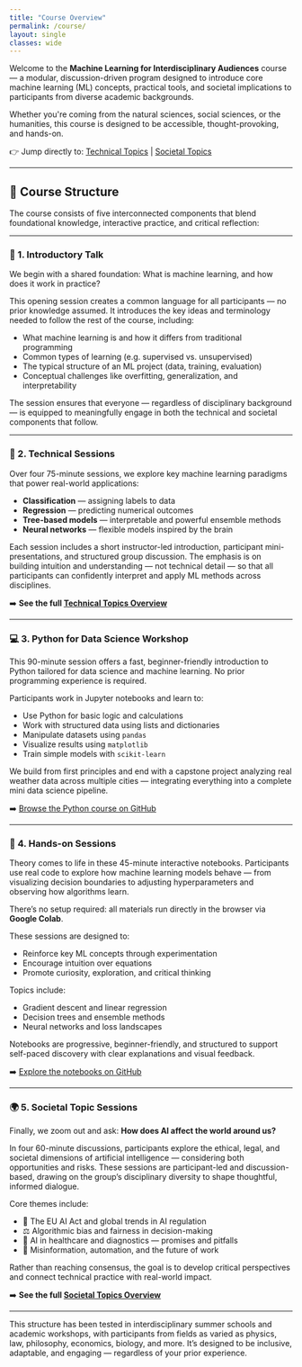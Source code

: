 ```yaml
---
title: "Course Overview"
permalink: /course/
layout: single
classes: wide
---
```


Welcome to the **Machine Learning for Interdisciplinary Audiences** course — a modular, discussion-driven program designed to introduce core machine learning (ML) concepts, practical tools, and societal implications to participants from diverse academic backgrounds.

Whether you're coming from the natural sciences, social sciences, or the humanities, this course is designed to be accessible, thought-provoking, and hands-on.

👉 Jump directly to:
[Technical Topics](/course/technical/) | [Societal Topics](/course/societal/)

---

## 🧭 Course Structure

The course consists of five interconnected components that blend foundational knowledge, interactive practice, and critical reflection:

---

### 📣 1. Introductory Talk

We begin with a shared foundation: What is machine learning, and how does it work in practice?

This opening session creates a common language for all participants — no prior knowledge assumed. It introduces the key ideas and terminology needed to follow the rest of the course, including:

- What machine learning is and how it differs from traditional programming
- Common types of learning (e.g. supervised vs. unsupervised)
- The typical structure of an ML project (data, training, evaluation)
- Conceptual challenges like overfitting, generalization, and interpretability

The session ensures that everyone — regardless of disciplinary background — is equipped to meaningfully engage in both the technical and societal components that follow.

---

### 🧠 2. Technical Sessions

Over four 75-minute sessions, we explore key machine learning paradigms that power real-world applications:

- **Classification** — assigning labels to data
- **Regression** — predicting numerical outcomes
- **Tree-based models** — interpretable and powerful ensemble methods
- **Neural networks** — flexible models inspired by the brain

Each session includes a short instructor-led introduction, participant mini-presentations, and structured group discussion. The emphasis is on building intuition and understanding — not technical detail — so that all participants can confidently interpret and apply ML methods across disciplines.

➡️ **See the full [Technical Topics Overview](/course/technical/)**

---

### 💻 3. Python for Data Science Workshop

This 90-minute session offers a fast, beginner-friendly introduction to Python tailored for data science and machine learning. No prior programming experience is required.

Participants work in Jupyter notebooks and learn to:

- Use Python for basic logic and calculations
- Work with structured data using lists and dictionaries
- Manipulate datasets using `pandas`
- Visualize results using `matplotlib`
- Train simple models with `scikit-learn`

We build from first principles and end with a capstone project analyzing real weather data across multiple cities — integrating everything into a complete mini data science pipeline.

➡️ [Browse the Python course on GitHub](https://github.com/BridgingAISocietySummerSchools/Data-Science-AI-Python-Course)

---

### 🔎 4. Hands-on Sessions

Theory comes to life in these 45-minute interactive notebooks. Participants use real code to explore how machine learning models behave — from visualizing decision boundaries to adjusting hyperparameters and observing how algorithms learn.

There’s no setup required: all materials run directly in the browser via **Google Colab**.

These sessions are designed to:

- Reinforce key ML concepts through experimentation
- Encourage intuition over equations
- Promote curiosity, exploration, and critical thinking

Topics include:

- Gradient descent and linear regression
- Decision trees and ensemble methods
- Neural networks and loss landscapes

Notebooks are progressive, beginner-friendly, and structured to support self-paced discovery with clear explanations and visual feedback.

➡️ [Explore the notebooks on GitHub](https://github.com/BridgingAISocietySummerSchools/Hands-On-Notebooks)

---

### 🌍 5. Societal Topic Sessions

Finally, we zoom out and ask: **How does AI affect the world around us?**

In four 60-minute discussions, participants explore the ethical, legal, and societal dimensions of artificial intelligence — considering both opportunities and risks. These sessions are participant-led and discussion-based, drawing on the group’s disciplinary diversity to shape thoughtful, informed dialogue.

Core themes include:

- 🧭 The EU AI Act and global trends in AI regulation
- ⚖️ Algorithmic bias and fairness in decision-making
- 🏥 AI in healthcare and diagnostics — promises and pitfalls
- 📣 Misinformation, automation, and the future of work

Rather than reaching consensus, the goal is to develop critical perspectives and connect technical practice with real-world impact.

➡️ **See the full [Societal Topics Overview](/course/societal/)**

---

This structure has been tested in interdisciplinary summer schools and academic workshops, with participants from fields as varied as physics, law, philosophy, economics, biology, and more. It’s designed to be inclusive, adaptable, and engaging — regardless of your prior experience.

